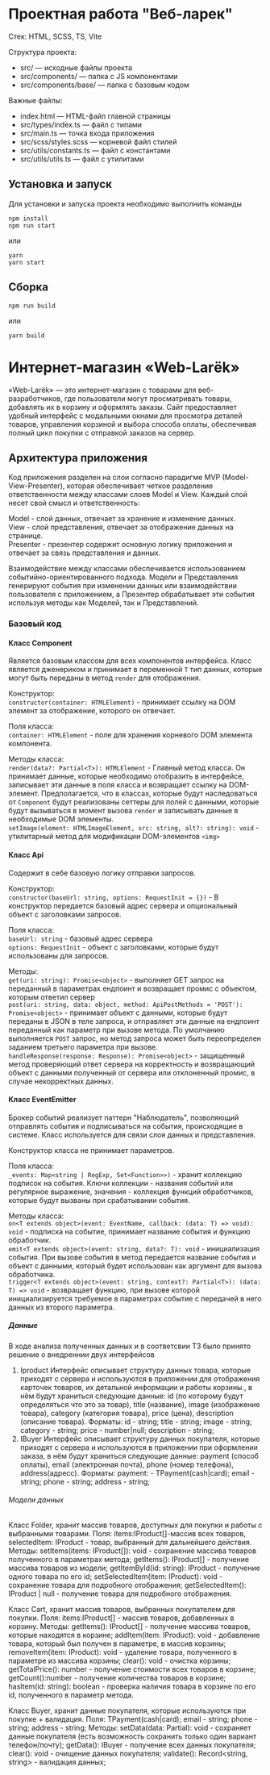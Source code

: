 # Проектная работа "Веб-ларек"

Стек: HTML, SCSS, TS, Vite

Структура проекта:
- src/ — исходные файлы проекта
- src/components/ — папка с JS компонентами
- src/components/base/ — папка с базовым кодом

Важные файлы:
- index.html — HTML-файл главной страницы
- src/types/index.ts — файл с типами
- src/main.ts — точка входа приложения
- src/scss/styles.scss — корневой файл стилей
- src/utils/constants.ts — файл с константами
- src/utils/utils.ts — файл с утилитами

## Установка и запуск
Для установки и запуска проекта необходимо выполнить команды

```
npm install
npm run start
```

или

```
yarn
yarn start
```
## Сборка

```
npm run build
```

или

```
yarn build
```
# Интернет-магазин «Web-Larёk»
«Web-Larёk» — это интернет-магазин с товарами для веб-разработчиков, где пользователи могут просматривать товары, добавлять их в корзину и оформлять заказы. Сайт предоставляет удобный интерфейс с модальными окнами для просмотра деталей товаров, управления корзиной и выбора способа оплаты, обеспечивая полный цикл покупки с отправкой заказов на сервер.

## Архитектура приложения

Код приложения разделен на слои согласно парадигме MVP (Model-View-Presenter), которая обеспечивает четкое разделение ответственности между классами слоев Model и View. Каждый слой несет свой смысл и ответственность:

Model - слой данных, отвечает за хранение и изменение данных.  
View - слой представления, отвечает за отображение данных на странице.  
Presenter - презентер содержит основную логику приложения и  отвечает за связь представления и данных.

Взаимодействие между классами обеспечивается использованием событийно-ориентированного подхода. Модели и Представления генерируют события при изменении данных или взаимодействии пользователя с приложением, а Презентер обрабатывает эти события используя методы как Моделей, так и Представлений.

### Базовый код

#### Класс Component
Является базовым классом для всех компонентов интерфейса.
Класс является дженериком и принимает в переменной `T` тип данных, которые могут быть переданы в метод `render` для отображения.

Конструктор:  
`constructor(container: HTMLElement)` - принимает ссылку на DOM элемент за отображение, которого он отвечает.

Поля класса:  
`container: HTMLElement` - поле для хранения корневого DOM элемента компонента.

Методы класса:  
`render(data?: Partial<T>): HTMLElement` - Главный метод класса. Он принимает данные, которые необходимо отобразить в интерфейсе, записывает эти данные в поля класса и возвращает ссылку на DOM-элемент. Предполагается, что в классах, которые будут наследоваться от `Component` будут реализованы сеттеры для полей с данными, которые будут вызываться в момент вызова `render` и записывать данные в необходимые DOM элементы.  
`setImage(element: HTMLImageElement, src: string, alt?: string): void` - утилитарный метод для модификации DOM-элементов `<img>`


#### Класс Api
Содержит в себе базовую логику отправки запросов.

Конструктор:  
`constructor(baseUrl: string, options: RequestInit = {})` - В конструктор передается базовый адрес сервера и опциональный объект с заголовками запросов.

Поля класса:  
`baseUrl: string` - базовый адрес сервера  
`options: RequestInit` - объект с заголовками, которые будут использованы для запросов.

Методы:  
`get(uri: string): Promise<object>` - выполняет GET запрос на переданный в параметрах ендпоинт и возвращает промис с объектом, которым ответил сервер  
`post(uri: string, data: object, method: ApiPostMethods = 'POST'): Promise<object>` - принимает объект с данными, которые будут переданы в JSON в теле запроса, и отправляет эти данные на ендпоинт переданный как параметр при вызове метода. По умолчанию выполняется `POST` запрос, но метод запроса может быть переопределен заданием третьего параметра при вызове.  
`handleResponse(response: Response): Promise<object>` - защищенный метод проверяющий ответ сервера на корректность и возвращающий объект с данными полученный от сервера или отклоненный промис, в случае некорректных данных.

#### Класс EventEmitter
Брокер событий реализует паттерн "Наблюдатель", позволяющий отправлять события и подписываться на события, происходящие в системе. Класс используется для связи слоя данных и представления.

Конструктор класса не принимает параметров.

Поля класса:  
`_events: Map<string | RegExp, Set<Function>>)` -  хранит коллекцию подписок на события. Ключи коллекции - названия событий или регулярное выражение, значения - коллекция функций обработчиков, которые будут вызваны при срабатывании события.

Методы класса:  
`on<T extends object>(event: EventName, callback: (data: T) => void): void` - подписка на событие, принимает название события и функцию обработчик.  
`emit<T extends object>(event: string, data?: T): void` - инициализация события. При вызове события в метод передается название события и объект с данными, который будет использован как аргумент для вызова обработчика.  
`trigger<T extends object>(event: string, context?: Partial<T>): (data: T) => void` - возвращает функцию, при вызове которой инициализируется требуемое в параметрах событие с передачей в него данных из второго параметра.

##### Данные
В ходе анализа полученных данных и в соответсвии ТЗ было принято решение о внедреннии двух интерфейсов 
1. Iproduct Интерфейс описывает структуру данных товара, которые приходят с сервера и используются в приложении для отображения карточек товаров, их детальной информации и работы корзины., в нём будут храниться следующие данные: id (по которому будут определяться что это за товар), title (название), image (изображение товара), category (категория товара), price (цена), description (описание товара). Форматы: id - string; title - string; image - string; category - string; price - number|null; description - string;
2. IBuyer Интерфейс описывает структуру данных покупателя, которые приходят с сервера и используются в приложении при оформлении заказа, в нём будут храниться следующие данные: payment (способ оплаты), email (электронная почта), phone (номер телефона), address(адресс). Форматы: payment: - TPayment(cash|card); email - string; phone - string; address - string;

###### Модели данных
Класс Folder, хранит массив товаров, доступных для покупки и работы с выбранными товарами.
Поля: items:IProduct[]-массив всех товаров, selectedItem: IProduct - товар, выбранный для дальнейшего действия. 
Методы: setItems(items: IProduct[]): void - сохранение массива товаров полученного в параметрах метода; getItems(): IProduct[] - получение массива товаров из модели; getItemById(id: string): IProduct  - получение одного товара по его id; setSelectedItem(item: IProduct): void - сохранение товара для подробного отображения; getSelectedItem(): IProduct | null - получение товара для подробного отображения.

Класс Cart, хранит массив товаров, выбранных покупателем для покупки.
Поля: items:IProduct[] - массив товаров, добавленных в корзину. 
Методы: getItems(): IProduct[] - получение массива товаров, которые находятся в корзине; addItem(item: IProduct): void - добавление товара, который был получен в параметре, в массив корзины;
removeItem(item: IProduct): void - удаление товара, полученного в параметре из массива корзины;
clear(): void - очистка корзины;
getTotalPrice(): number - получение стоимости всех товаров в корзине;
getCount():number - получение количества товаров в корзине;
hasItem(id: string): boolean - проверка наличия товара в корзине по его id, полученного в параметр метода.

Класс Buyer, хранит данные покупателя, которые используются при покупке + валидация.
Поля: TPayment(cash|card); email - string; phone - string; address - string;
Методы: setData(data: Partial<IBuyer>): void - сохраняет данные покупателя (есть возможность сохранить только один вариант телефон/почту); getData(): IBuyer - получение всех данных покупателя;
clear(): void - очищение данных покупателя; validate(): Record<string, string> - валидация данных;